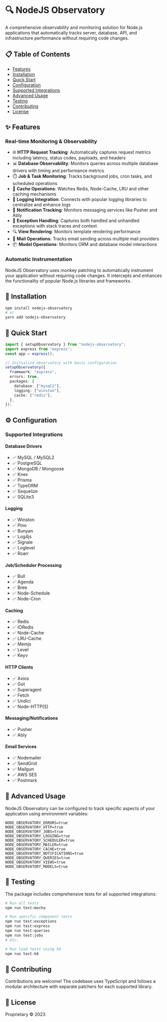 # 🔍 NodeJS Observatory

A comprehensive observability and monitoring solution for Node.js applications that automatically tracks server, database, API, and infrastructure performance without requiring code changes.

## 📋 Table of Contents

- [Features](#features)
- [Installation](#installation)
- [Quick Start](#quick-start)
- [Configuration](#configuration)
- [Supported Integrations](#supported-integrations)
- [Advanced Usage](#advanced-usage)
- [Testing](#testing)
- [Contributing](#contributing)
- [License](#license)

## ✨ Features

### Real-time Monitoring & Observability

- 🌐 **HTTP Request Tracking**: Automatically captures request metrics including latency, status codes, payloads, and headers
- 📊 **Database Observability**: Monitors queries across multiple database drivers with timing and performance metrics
- ⏱️ **Job & Task Monitoring**: Tracks background jobs, cron tasks, and scheduled operations
- 💾 **Cache Operations**: Watches Redis, Node-Cache, LRU and other caching mechanisms
- 📝 **Logging Integration**: Connects with popular logging libraries to centralize and enhance logs
- 🔔 **Notification Tracking**: Monitors messaging services like Pusher and Ably
- 🚨 **Exception Handling**: Captures both handled and unhandled exceptions with stack traces and context
- 🔍 **View Rendering**: Monitors template rendering performance
- 📧 **Mail Operations**: Tracks email sending across multiple mail providers
- 📦 **Model Operations**: Monitors ORM and database model interactions

### Automatic Instrumentation

NodeJS Observatory uses monkey patching to automatically instrument your application without requiring code changes. It intercepts and enhances the functionality of popular Node.js libraries and frameworks.

## 🚀 Installation

```bash
npm install nodejs-observatory
# or
yarn add nodejs-observatory
```

## 🎯 Quick Start

```typescript
import { setupObservatory } from "nodejs-observatory";
import express from "express";
const app = express();

// Initialize observatory with basic configuration
setupObservatory({
  framework: "express",
  errors: true,
  packages: {
    database: ["mysql2"],
    logging: ["winston"],
    cache: ["redis"],
  },
});
```

## ⚙️ Configuration

### Supported Integrations

#### Database Drivers

- ✅ MySQL / MySQL2
- ✅ PostgreSQL
- ✅ MongoDB / Mongoose
- ✅ Knex
- ✅ Prisma
- ✅ TypeORM
- ✅ Sequelize
- ✅ SQLite3

#### Logging

- ✅ Winston
- ✅ Pino
- ✅ Bunyan
- ✅ Log4js
- ✅ Signale
- ✅ Loglevel
- ✅ Roarr

#### Job/Scheduler Processing

- ✅ Bull
- ✅ Agenda
- ✅ Bree
- ✅ Node-Schedule
- ✅ Node-Cron

#### Caching

- ✅ Redis
- ✅ IORedis
- ✅ Node-Cache
- ✅ LRU-Cache
- ✅ Memjs
- ✅ Level
- ✅ Keyv

#### HTTP Clients

- ✅ Axios
- ✅ Got
- ✅ Superagent
- ✅ Fetch
- ✅ Undici
- ✅ Node-HTTP(S)

#### Messaging/Notifications

- ✅ Pusher
- ✅ Ably

#### Email Services

- ✅ Nodemailer
- ✅ SendGrid
- ✅ Mailgun
- ✅ AWS SES
- ✅ Postmark

## 🔧 Advanced Usage

NodeJS Observatory can be configured to track specific aspects of your application using environment variables:

```
NODE_OBSERVATORY_ERRORS=true
NODE_OBSERVATORY_HTTP=true
NODE_OBSERVATORY_JOBS=true
NODE_OBSERVATORY_LOGGING=true
NODE_OBSERVATORY_SCHEDULER=true
NODE_OBSERVATORY_MAILER=true
NODE_OBSERVATORY_CACHE=true
NODE_OBSERVATORY_NOTIFICATIONS=true
NODE_OBSERVATORY_QUERIES=true
NODE_OBSERVATORY_VIEWS=true
NODE_OBSERVATORY_MODELS=true
```

## 🧪 Testing

The package includes comprehensive tests for all supported integrations:

```bash
# Run all tests
npm run test:mocha

# Run specific component tests
npm run test:exceptions
npm run test:express
npm run test:queries
npm run test:jobs
# etc.

# Run load tests using k6
npm run test-k6
```

## 🤝 Contributing

Contributions are welcome! The codebase uses TypeScript and follows a modular architecture with separate patchers for each supported library.

## 📄 License

Proprietary © 2023
